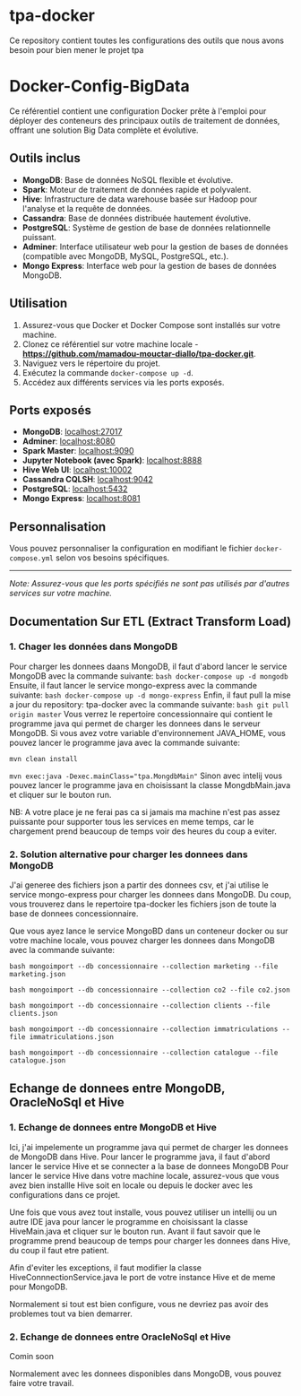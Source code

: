 # tpa-docker
Ce repository contient toutes les configurations des outils que nous avons besoin pour bien mener le projet tpa

# Docker-Config-BigData

Ce référentiel contient une configuration Docker prête à l'emploi pour déployer des conteneurs des principaux outils de traitement de données, offrant une solution Big Data complète et évolutive.

## Outils inclus

- **MongoDB**: Base de données NoSQL flexible et évolutive.
- **Spark**: Moteur de traitement de données rapide et polyvalent.
- **Hive**: Infrastructure de data warehouse basée sur Hadoop pour l'analyse et la requête de données.
- **Cassandra**: Base de données distribuée hautement évolutive.
- **PostgreSQL**: Système de gestion de base de données relationnelle puissant.
- **Adminer**: Interface utilisateur web pour la gestion de bases de données (compatible avec MongoDB, MySQL, PostgreSQL, etc.).
- **Mongo Express**: Interface web pour la gestion de bases de données MongoDB.

## Utilisation

1. Assurez-vous que Docker et Docker Compose sont installés sur votre machine.
2. Clonez ce référentiel sur votre machine locale - **https://github.com/mamadou-mouctar-diallo/tpa-docker.git**.
3. Naviguez vers le répertoire du projet.
4. Exécutez la commande `docker-compose up -d`.
5. Accédez aux différents services via les ports exposés.

## Ports exposés

- **MongoDB**: [localhost:27017](http://localhost:27017)
- **Adminer**: [localhost:8080](http://localhost:8080)
- **Spark Master**: [localhost:9090](http://localhost:9090)
- **Jupyter Notebook (avec Spark)**: [localhost:8888](http://localhost:8888)
- **Hive Web UI**: [localhost:10002](http://localhost:10002)
- **Cassandra CQLSH**: [localhost:9042](http://localhost:9042)
- **PostgreSQL**: [localhost:5432](http://localhost:5432)
- **Mongo Express**: [localhost:8081](http://localhost:8081)

## Personnalisation

Vous pouvez personnaliser la configuration en modifiant le fichier `docker-compose.yml` selon vos besoins spécifiques.

---

*Note: Assurez-vous que les ports spécifiés ne sont pas utilisés par d'autres services sur votre machine.*

## Documentation Sur ETL (Extract Transform Load)

### 1. Chager les données dans MongoDB
Pour charger les donnees daans MongoDB, il faut d'abord lancer le service MongoDB avec la commande suivante:
```bash docker-compose up -d mongodb```
Ensuite, il faut lancer le service mongo-express avec la commande suivante:
```bash docker-compose up -d mongo-express```
Enfin, il faut pull la mise a jour du repository: tpa-docker avec la commande suivante:
```bash git pull origin master```
Vous verrez le repertoire concessionnaire qui contient le programme java qui permet de charger les donnees dans le serveur MongoDB.
Si vous avez votre variable d'environnement JAVA_HOME, vous pouvez lancer le programme java avec la commande suivante:

```mvn clean install```

```mvn exec:java -Dexec.mainClass="tpa.MongdbMain"```
Sinon avec intelij vous pouvez lancer le programme java en choisissant la classe MongdbMain.java et cliquer sur le bouton run.

NB: A votre place je ne ferai pas ca si jamais ma machine n'est pas assez puissante pour supporter tous les services en meme temps, car le chargement prend beaucoup de temps voir des heures du coup a eviter.

### 2. Solution alternative pour charger les donnees dans MongoDB
J'ai generee des fichiers json a partir des donnees csv, et j'ai utilise le service mongo-express pour charger les donnees dans MongoDB. Du coup, vous trouverez dans le repertoire tpa-docker les fichiers json de toute la base de donnees concessionnaire.

Que vous ayez lance le service MongoBD dans un conteneur docker ou sur votre machine locale, vous pouvez charger les donnees dans MongoDB avec la commande suivante:

```bash mongoimport --db concessionnaire --collection marketing --file marketing.json```

```bash mongoimport --db concessionnaire --collection co2 --file co2.json```

```bash mongoimport --db concessionnaire --collection clients --file clients.json```

```bash mongoimport --db concessionnaire --collection immatriculations --file immatriculations.json```

```bash mongoimport --db concessionnaire --collection catalogue --file catalogue.json```

## Echange de donnees entre MongoDB, OracleNoSql et Hive
### 1. Echange de donnees entre MongoDB et Hive
Ici, j'ai impelemente un programme java qui permet de charger les donnees de MongoDB dans Hive. Pour lancer le programme java, il faut d'abord lancer le service Hive et se connecter a la base de donnees MongoDB
Pour lancer le service Hive dans votre machine locale, assurez-vous que vous avez bien installle Hive soit en locale ou depuis le docker avec les configurations dans ce projet.

Une fois que vous avez tout installe, vous pouvez utiliser un intellij ou un autre IDE java pour lancer le programme en choisissant la classe HiveMain.java et cliquer sur le bouton run.
Avant il faut savoir que le programme prend beaucoup de temps pour charger les donnees dans Hive, du coup il faut etre patient.

Afin d'eviter les exceptions, il faut modifier la classe HiveConnnectionService.java le port de votre instance Hive et de meme pour MongoDB.

Normalement si tout est bien configure, vous ne devriez pas avoir des problemes tout va bien demarrer.
### 2. Echange de donnees entre OracleNoSql et Hive
Comin soon

Normalement avec les donnees disponibles dans MongoDB, vous pouvez faire votre travail.
